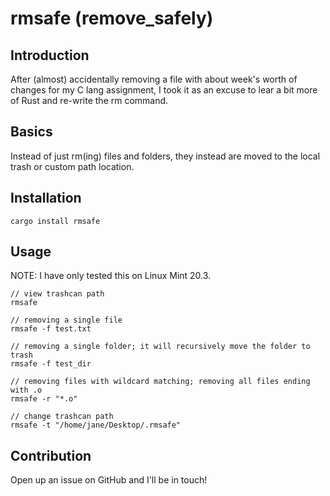 # rmsafe (remove_safely)

## Introduction

After (almost) accidentally removing a file with about week's worth of changes for my C lang assignment, I took it as an excuse to lear a bit
more of Rust and re-write the rm command.

## Basics

Instead of just rm(ing) files and folders, they instead are moved to the local trash or custom path location.

## Installation
`cargo install rmsafe`

## Usage

NOTE: I have only tested this on Linux Mint 20.3. 

```
// view trashcan path
rmsafe 

// removing a single file
rmsafe -f test.txt

// removing a single folder; it will recursively move the folder to trash
rmsafe -f test_dir

// removing files with wildcard matching; removing all files ending with .o
rmsafe -r "*.o"  

// change trashcan path
rmsafe -t "/home/jane/Desktop/.rmsafe"
```

## Contribution

Open up an issue on GitHub and I'll be in touch!